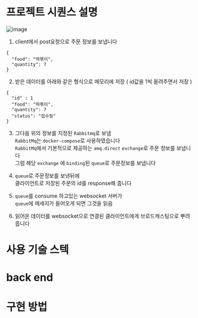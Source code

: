 # 프로젝트 시퀀스 설명
![image](https://github.com/user-attachments/assets/5673df17-b6ec-4866-b342-fcef08d42731)
1. client에서 post요청으로 주문 정보를 보냅니다
```
{
  "food": "떡볶이",
  "quantity": 7
}
```
2. 받은 데이터를 아래와 같은 형식으로 메모리에 저장
( id값을 1씩 올려주면서 저장 )
```
{
  "id" : 1
  "food": "떡볶이",
  "quantity": 7
  "status": "접수됨"
}
```

3. 그다음 위의 정보를 지정된 `Rabbitmq`로 보냄  
`RabbitMq`는 `docker-compose`로 사용하였습니다  
`RabbitMq`에서 기본적으로 제공하는 `amq.direct` `exchange`로 주문 정보를 보냅니다  
그럼 해당 `exchange` 에 `binding`된 `queue`로 주문정보를 보냅니다

4. `queue`로 주문정보를 보낸뒤에  
클라이언트로 저장된 주문의 id를 response해 줍니다

5. `queue`를 consume 하고있는 websocket 서버가  
`queue`에 메세지가 들어오게 되면 그것을 읽음

6. 읽어온 데이터를 websocket으로 연결된 클라이언트에게 브로드캐스팅으로 뿌려줍니다


# 사용 기술 스텍

# back end

# 구현 방법

